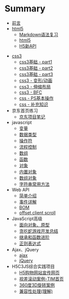 # Summary

* [前言](README.md)
* [html5]()
  * [Markdown语法复习](./html5/Markdown语法遗忘点.md)
  * [html5](./html5/html5.md)
  * [H5新API](html5/H5新API.md)

- [css3]()
  - [css3基础 - part1](css3/css_part1.md)
  - [css3基础 - part2](css3/css_part2.md)
  - [css3基础 - part3](css3/css_part3.md)
  - [css3 - 变形/动画](css3/css_part4.md)
  - [css3 - 伸缩布局](css3/css_part5.md)
  - [css3 - BFC](css3/css_BFC.md)
  - [css - PS基本操作](css3/css_ps基本操作.md)
  - [css - 补充知识](css3/css_补充知识.md)
- 京东首页练习
  - [京东项目笔记](jd_note/jd_note.md)
- javascript
  - [变量](javascript/1.变量.md)
  - [数据类型](javascript/2.数据类型.md)
  - [操作符](javascript/3.操作符.md)
  - [流程控制](javascript/4.流程控制.md)
  - [数组](javascript/5.数组.md)
  - [函数](javascript/6.函数.md)
  - [对象](javascript/7.对象.md)
  - [内置对象](javascript/8.内置对象.md)
  - [数组对象](javascript/9.数组对象.md)
  - [字符串常用方法](javascript/10.字符串常用方法.md)
- Web API
  - [简单介绍](WebAPI/WebAPI_part1.md)
  - [事件详解](WebAPI/WebAPI_part2_事件详解.md)
  - [BOM](WebAPI/WebAPI_part3_BOM.md)
  - [offset,client,scroll](WebAPI/WebAPI_part4_offset_client_scroll.md)
- JavaScript高级
  - [面向对象、原型](JavaScript高级/part1.md)
  - [贪吃蛇游戏开发总结](JavaScript高级/part2_贪吃蛇游戏总结.md)
  - [继承和函数进阶](JavaScript高级/part3_继承和函数进阶.md)
  - [正则表达式](JavaScript高级/part4_正则表达式.md)
- Ajax、jQuery
  - [ajax](Ajax、jQuery/ajax.md)
  - [jQuery](Ajax、jQuery/jQuery.md)
- H5C3JS综合实践项目
  - [H5购物网站宣传网页](H5C3js综合实践项目/H5购物网站宣传网站/购物网站宣传页面.md)
  - [视差滚动案例-TIM首页](H5C3js综合实践项目/视差滚动案例/视差滚动案例.md)
  - [360度3D旋转案例](H5C3js综合实践项目/360度3d旋转/360度3d旋转.md)
  - [兼容性处理(理解)](H5C3js综合实践项目/H5购物网站宣传网站/兼容性处理.md)

